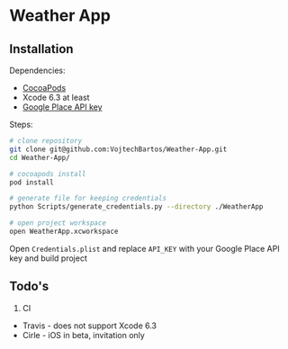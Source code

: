 # Weather App

## Installation

Dependencies:
 - [CocoaPods](https://cocoapods.org/)
 - Xcode 6.3 at least
 - [Google Place API key](https://developers.google.com/places/)
 
Steps:

```bash
# clone repository
git clone git@github.com:VojtechBartos/Weather-App.git
cd Weather-App/

# cocoapods install
pod install

# generate file for keeping credentials
python Scripts/generate_credentials.py --directory ./WeatherApp

# open project workspace
open WeatherApp.xcworkspace
```

Open `Credentials.plist` and replace `API_KEY` with your Google Place API key and build project

## Todo's

1. CI
  - Travis - does not support Xcode 6.3
  - Cirle - iOS in beta, invitation only
